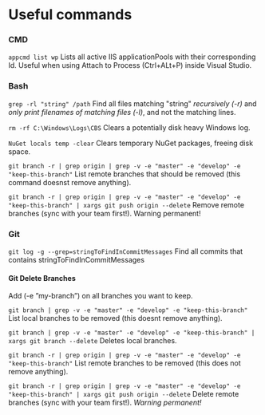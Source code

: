 # Useful commands

### CMD
``` appcmd list wp ```
Lists all active IIS applicationPools with their corresponding Id. Useful when using Attach to Process (Ctrl+ALt+P) inside Visual Studio.

### Bash
``` grep -rl "string" /path ```
Find all files matching "string" *recursively (-r)* and *only print filenames of matching files (-l)*, and not the matching lines.

``` rm -rf C:\Windows\Logs\CBS ```
Clears a potentially disk heavy Windows log.

``` NuGet locals temp -clear ```
Clears temporary NuGet packages, freeing disk space.

``` git branch -r | grep origin | grep -v -e "master" -e "develop" -e "keep-this-branch" ```
List remote branches that should be removed (this command doesnst remove anything).

``` git branch -r | grep origin | grep -v -e "master" -e "develop" -e "keep-this-branch" | xargs git push origin --delete ```
Remove remote branches (sync with your team first!). Warning permanent!

### Git
``` git log -g --grep=stringToFindInCommitMessages ```
Find all commits that contains stringToFindInCommitMessages

#### Git Delete Branches
Add (-e ”my-branch”) on all branches you want to keep.

``` git branch | grep -v -e "master" -e "develop" -e "keep-this-branch" ```
List local branches to be removed (this doesnt remove anything).

``` git branch | grep -v -e "master" -e "develop" -e "keep-this-branch" | xargs git branch --delete ```
Deletes local branches.

``` git branch -r | grep origin | grep -v -e "master" -e "develop" -e "keep-this-branch" ```
List remote branches to be removed (this does not remove anything).

``` git branch -r | grep origin | grep -v -e "master" -e "develop" -e "keep-this-branch" | xargs git push origin --delete ```
Delete remote branches (sync with your team first!). *Warning permanent!*
